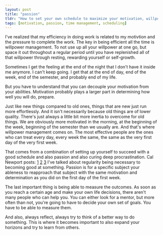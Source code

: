 ```yaml
---
layout: post
title: "passion"
tldr: "How to set your own schedule to maximize your motivation, willpower management to accomplish difficult things"
tags: [motivation, passion, time management, scheduling]
---
```


[1]: http://calnewport.com/blog/2009/02/16/the-danger-of-deep-procratination/
[2]: http://calnewport.com/blog/2010/04/29/the-upside-of-deep-procrastination/
[3]: http://calnewport.com/blog/2011/07/15/how-to-cure-deep-procrastination/

I've realized that my efficiency in doing work is related to my motivtion and the pressure to complete the work. The key in being efficient all the time is willpower management. To not use up all your willpower at one go, but space it out throughout a regular period until you have replenished all of that willpower through resting, rewarding yourself or self-growth.

Sometimes I get the feeling at the end of the night that I don't have it inside me anymore. I can't keep going. I get that at the end of day, end of the week, end of the semester, and probably end of my life.

But you have to understand that you can decouple your motivation from your abilities. Motivation probably plays a larger part in determining how well you will do, prepare.

Just like new things compared to old ones, things that are new just run more effortlessly. And it isn't necessarily because old things are of lower quality. There's just always a little bit more inertia to overcome for old things. We are obviously more motivated in the morning, at the beginning of the week, beginning of the semester than we usually are. And that's where willpower management comes on. The most effective people are the ones who can treat every day, every week the same, the same as the very first day of the very first week.

That comes from a combination of setting up yourself to succeed with a good schedule and also passion and also curing deep procrastination. Cal Newport posts: [1][1] [2][2] [3][3]
I've talked about regularity being necessary to becoming good at something. Passion is for a specific subject your ableness to reapproach that subject with the same motivation and determination as you did on the first day of the first week.

The last important thing is being able to measure the outcomes. As soon as you reach a certain age and make your own life decisions, there aren't many people who can help you. You can either look for a mentor, but more often than not, you're going to have to decide your own set of goals. You have to be able to measure them. 

And also, always reflect, always try to think of a better way to do something. This is where it becomes important to also expand your horizons and try to learn from others.


